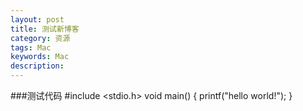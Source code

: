 ```yaml
---
layout: post
title: 测试新博客
category: 资源
tags: Mac
keywords: Mac
description: 
---
```


###测试代码
    #include <stdio.h>
    void main()
    {
        printf("hello world!");
    }